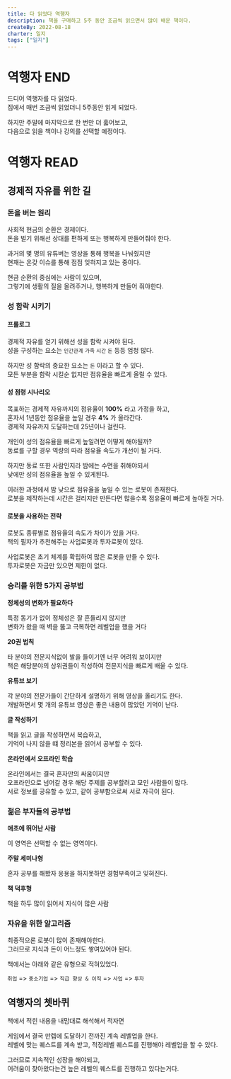 ```yaml
---
title: 다 읽었다 역행자
description: 책을 구매하고 5주 동안 조금씩 읽으면서 많이 배운 책이다.
createBy: 2022-08-18
charter: 일지
tags: ["일지"]
---
```


# 역행자 END

드디어 역행자를 다 읽었다.  
집에서 매번 조금씩 읽었더니 5주동안 읽게 되었다.

하지만 주말에 마지막으로 한 번만 더 훓어보고,  
다음으로 읽을 책이나 강의를 선택할 예정이다.

# 역행자 READ

## 경제적 자유를 위한 길

### 돈을 버는 원리

사회적 현금의 순환은 경제이다.  
돈을 벌기 위해선 상대를 편하게 또는 행복하게 만들어줘야 한다.

과거의 몇 명의 유튜버는 영상을 통해 행복을 나눠줬지만  
현재는 온갖 이슈를 통해 점점 잊혀지고 있는 중이다.

현금 순환의 중심에는 사람이 있으며,  
그렇기에 생활의 질을 올려주거나, 행복하게 만들어 줘야한다.

### 성 함락 시키기

#### 프롤로그

경제적 자유를 얻기 위해선 성을 함락 시켜야 된다.  
성을 구성하는 요소는 `인간관계` `가족` `시간` `돈` 등등 엄청 많다.

하지만 성 함락의 중요한 요소는 `돈` 이라고 할 수 있다.  
모든 부분을 함락 시킬순 없지만 점유율을 빠르게 올릴 수 있다.

#### 성 점령 시나리오

목표하는 경제적 자유까지의 점유율이 **100%** 라고 가정을 하고,  
혼자서 1년동안 점유율을 높일 경우 **4%** 가 올라간다.  
경제적 자유까지 도달하는데 25년이나 걸린다.

개인이 성의 점유율을 빠르게 높일려면 어떻게 해야될까?  
동료를 구할 경우 역량의 따라 점유율 속도가 개선이 될 거다.

하지만 동료 또한 사람인지라 밤에는 수면을 취해야되서  
낮에만 성의 점유율을 높일 수 있게된다.

이러한 과정에서 밤 낮으로 점유율을 높일 수 있는 로봇이 존재한다.  
로봇을 제작하는데 시간은 걸리지만 만든다면 많을수록 점유율이 빠르게 높아질 거다.

#### 로봇을 사용하는 전략

로봇도 종류별로 점유율의 속도가 차이가 있을 거다.  
책의 필자가 추천해주는 사업로봇과 투자로봇이 있다.

사업로봇은 초기 체계를 확립하여 많은 로봇을 만들 수 있다.  
투자로봇은 자금만 있으면 제한이 없다.

### 승리를 위한 5가지 공부법

**정체성의 변화가 필요하다**

특정 동기가 없이 정체성은 잘 흔들리지 않지만  
변화가 왔을 때 벽을 뚫고 극복하면 레벨업을 했을 거다

**20권 법칙**

타 분야의 전문지식없이 발을 들이기엔 너무 어려워 보이지만  
책은 해당분야의 상위권들이 작성하여 전문지식을 빠르게 배울 수 있다.

**유튜브 보기**

각 분야의 전문가들이 간단하게 설명하기 위해 영상을 올리기도 한다.  
개발하면서 몇 개의 유튜브 영상은 좋은 내용이 많았던 기억이 난다.

**글 작성하기**

책을 읽고 글을 작성하면서 복습하고,  
기억이 나지 않을 떄 정리본을 읽어서 공부할 수 있다.

**온라인에서 오프라인 학습**

온라인에서는 결국 혼자만의 싸움이지만  
오프라인으로 넘어갈 경우 해당 주제를 공부할려고 모인 사람들이 많다.  
서로 정보를 공유할 수 있고, 같이 공부함으로써 서로 자극이 된다.

### 젊은 부자들의 공부법

**애초에 뛰어난 사람**

이 영역은 선택할 수 없는 영역이다.

**주말 세미나형**

혼자 공부를 해봤자 응용을 하지못하면 경험부족이고 잊혀진다.

**책 덕후형**

책을 하두 많이 읽어서 지식이 많은 사람

### 자유을 위한 알고리즘

최종적으론 로봇이 많이 존재해야한다.  
그러므로 지식과 돈이 어느정도 쌓여있어야 된다.

책에서는 아래와 같은 유형으로 적혀있었다.

`취업` => `중소기업` => `직급 향상 & 이직` => `사업` => `투자`

## 역행자의 쳇바퀴

책에서 적힌 내용을 내맘대로 해석해서 적자면

게임에서 결국 만렙에 도달하기 전까진 계속 레벨업을 한다.  
레벨에 맞는 퀘스트를 계속 받고, 적정레벨 퀘스트를 진행해야 레벨업을 할 수 있다.

그러므로 지속적인 성장을 해야되고,  
어려움이 찾아왔다는건 높은 레벨의 퀘스트를 진행하고 있다는거다.
